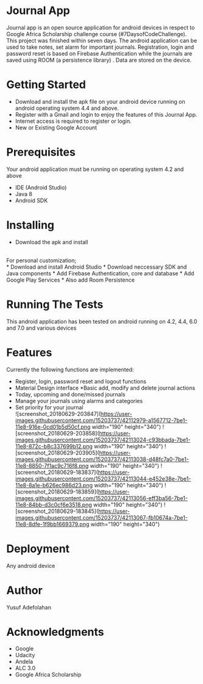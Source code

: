 # Journal App
Journal app is an open source application for android devices in respect to Google Africa Scholarship challenge course (#7DaysofCodeChallenge).
This project was finished within seven days. The android application can be used to take notes, set alarm for important journals.
Registration, login and password reset is based on Firebase Authentication while the journals are saved using ROOM (a persistence library) . Data are stored on the device.

# Getting Started
* Download and install the apk file on your android device running on android operating system 4.4 and above. 
* Register with a Gmail and login to enjoy the features of this Journal App. 
* Internet access is required to register or login.
* New or Existing Google Account

# Prerequisites
Your android application must be running on operating system 4.2 and above
* IDE (Android Studio)
* Java 8
* Android SDK

# Installing
* Download the apk and install <br />
<br /> 
For personal customization; <br />
* Download and install Android Studio
* Download neccessary SDK and Java components
* Add Firebase Authentication, core and database
* Add Google Play Services
* Also add Room Persistence

# Running The Tests
This android application has been tested on android running on 4.2, 4.4, 6.0 and 7.0 and various devices

# Features
Currently the following functions are implemented:
* Register, login, password reset and logout functions
* Material Design interface *Basic add, modify and delete journal actions
* Today, upcoming and done/missed journals
* Manage your journals using alarms and categories
* Set priority for your journal <br />
![screenshot_20180629-203847](https://user-images.githubusercontent.com/15203737/42112979-a1567712-7be1-11e8-916e-0cd01b5d50cf.png width="190" height="340") 
![screenshot_20180629-203858](https://user-images.githubusercontent.com/15203737/42113024-c93bbada-7be1-11e8-872c-b8c337699b12.png width="190" height="340") 
![screenshot_20180629-203905](https://user-images.githubusercontent.com/15203737/42113038-d48fc7a0-7be1-11e8-8850-7f1ac9c716f8.png width="190" height="340") 
![screenshot_20180629-183837](https://user-images.githubusercontent.com/15203737/42113044-e452e38e-7be1-11e8-8a1e-b626ec986d23.png width="190" height="340") 
![screenshot_20180629-183859](https://user-images.githubusercontent.com/15203737/42113056-eff3ba56-7be1-11e8-84bb-d3c0cf6e3518.png width="190" height="340")
![screenshot_20180629-183845](https://user-images.githubusercontent.com/15203737/42113067-fb10674a-7be1-11e8-8dfe-1f9bb1669379.png width="190" height="340")

# Deployment
Any android device
# Author
Yusuf Adefolahan
# Acknowledgments
* Google
* Udacity
* Andela
* ALC 3.0
* Google Africa Scholarship

